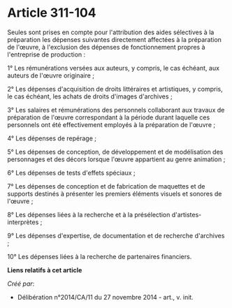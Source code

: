 # Article 311-104

Seules sont prises en compte pour l'attribution des aides sélectives à la préparation les dépenses suivantes directement
affectées à la préparation de l'œuvre, à l'exclusion des dépenses de fonctionnement propres à l'entreprise de production : 

1° Les rémunérations versées aux auteurs, y compris, le cas échéant, aux auteurs de l'œuvre originaire ; 

2° Les dépenses d'acquisition de droits littéraires et artistiques, y compris, le cas échéant, les achats de droits d'images
d'archives ; 

3° Les salaires et rémunérations des personnels collaborant aux travaux de préparation de l'œuvre correspondant à la période
durant laquelle ces personnels ont été effectivement employés à la préparation de l'œuvre ; 

4° Les dépenses de repérage ; 

5° Les dépenses de conception, de développement et de modélisation des personnages et des décors lorsque l'œuvre appartient
au genre animation ; 

6° Les dépenses de tests d'effets spéciaux ; 

7° Les dépenses de conception et de fabrication de maquettes et de supports destinés à présenter les premiers éléments
visuels et sonores de l'œuvre ; 

8° Les dépenses liées à la recherche et à la présélection d'artistes-interprètes ; 

9° Les dépenses d'expertise, de documentation et de recherche d'archives ; 

10° Les dépenses liées à la recherche de partenaires financiers.

**Liens relatifs à cet article**

_Créé par_:

  - Délibération n°2014/CA/11 du 27 novembre 2014 - art., v. init.
